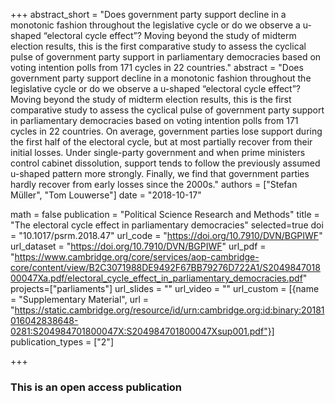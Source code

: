 +++
abstract_short = "Does government party support decline in a monotonic fashion throughout the legislative cycle or do we observe a u-shaped “electoral cycle effect”? Moving beyond the study of midterm election results, this is the first comparative study to assess the cyclical pulse of government party support in parliamentary democracies based on voting intention polls from 171 cycles in 22 countries."
abstract = "Does government party support decline in a monotonic fashion throughout the legislative cycle or do we observe a u-shaped “electoral cycle effect”? Moving beyond the study of midterm election results, this is the first comparative study to assess the cyclical pulse of government party support in parliamentary democracies based on voting intention polls from 171 cycles in 22 countries. On average, government parties lose support during the first half of the electoral cycle, but at most partially recover from their initial losses. Under single-party government and when prime ministers control cabinet dissolution, support tends to follow the previously assumed u-shaped pattern more strongly. Finally, we find that government parties hardly recover from early losses since the 2000s."
authors = ["Stefan Müller", "Tom Louwerse"]
date = "2018-10-17"

math = false
publication = "Political Science Research and Methods"
title = "The electoral cycle effect in parliamentary democracies"
selected=true
doi = "10.1017/psrm.2018.47"
url_code = "https://doi.org/10.7910/DVN/BGPIWF"
url_dataset = "https://doi.org/10.7910/DVN/BGPIWF"
url_pdf = "https://www.cambridge.org/core/services/aop-cambridge-core/content/view/B2C3071988DE9492F67BB79276D722A1/S204984701800047Xa.pdf/electoral_cycle_effect_in_parliamentary_democracies.pdf"
projects=["parliaments"]
url_slides = ""
url_video = ""
url_custom = [{name = "Supplementary Material", url = "https://static.cambridge.org/resource/id/urn:cambridge.org:id:binary:20181016042838648-0281:S204984701800047X:S204984701800047Xsup001.pdf"}]
publication_types = ["2"]

+++

### This is an open access publication <i class="ai ai-open-access"></i> <i class="fab fa-creative-commons"></i> <i class="fab fa-creative-commons-by"></i>
